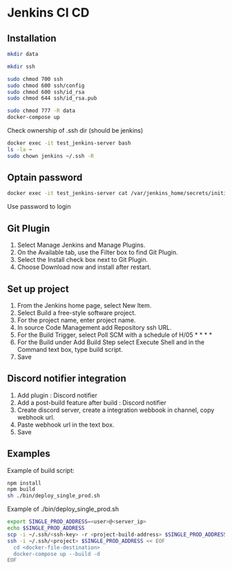 # Jenkins CI CD

## Installation

```bash
mkdir data
```
```bash
mkdir ssh
```
```bash
sudo chmod 700 ssh
sudo chmod 600 ssh/config
sudo chmod 600 ssh/id_rsa
sudo chmod 644 ssh/id_rsa.pub

```
```bash
sudo chmod 777 -R data
docker-compose up 
```

Check ownership of .ssh dir (should be jenkins)
```bash
docker exec -it test_jenkins-server bash 
ls -la ~
sudo chown jenkins ~/.ssh -R
```

## Optain password
```bash
docker exec -it test_jenkins-server cat /var/jenkins_home/secrets/initialAdminPassword
```

Use password to login

## Git Plugin

1. Select Manage Jenkins and Manage Plugins.
2. On the Available tab, use the Filter box to find Git Plugin.
3. Select the Install check box next to Git Plugin.
4. Choose Download now and install after restart.

## Set up project

1. From the Jenkins home page, select New Item.
2. Select Build a free-style software project.
3. For the project name, enter project name.
4. In source Code Management add Repository ssh URL.
5. For the Build Trigger, select Poll SCM with a schedule of H/05 * * * *
6. For the Build under Add Build Step select Execute Shell and in the Command text box, type build script. 
7. Save

## Discord notifier integration
1. Add plugin : Discord notifier
2. Add a post-build feature after build : Discord notifier
3. Create discord server, create a integration webbook in channel, copy webhook url.
4. Paste webhook url in the text box.
5. Save

## Examples
Example of build script:
```bash 
npm install
npm build
sh ./bin/deploy_single_prod.sh
```
Example of ./bin/deploy_single_prod.sh
```bash
export SINGLE_PROD_ADDRESS=<user>@<server_ip>
echo $SINGLE_PROD_ADDRESS
scp -i ~/.ssh/<ssh-key> -r <project-build-address> $SINGLE_PROD_ADDRESS:<project-address>
ssh -i ~/.ssh/<project> $SINGLE_PROD_ADDRESS << EOF
  cd <docker-file-destination>
  docker-compose up --build -d
EOF
```